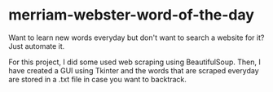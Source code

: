# merriam-webster-word-of-the-day
Want to learn new words everyday but don't want to search a website for it?
Just automate it.

For this project, I did some used web scraping using BeautifulSoup.
Then, I have created a GUI using Tkinter and the words that are scraped everyday are stored in a .txt file in case you want to backtrack.
